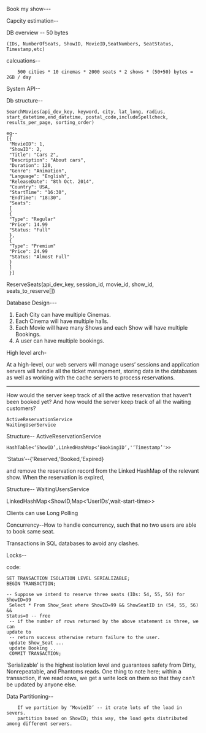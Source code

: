 Book my show---

Capcity estimation--

DB overview -- 50 bytes

	(IDs, NumberOfSeats, ShowID, MovieID,SeatNumbers, SeatStatus, Timestamp,etc)
	
calcuations--

		500 cities * 10 cinemas * 2000 seats * 2 shows * (50+50) bytes = 2GB / day 


System API--
		
Db structure-- 

	SearchMovies(api_dev_key, keyword, city, lat_long, radius, start_datetime,end_datetime, postal_code,includeSpellcheck, results_per_page, sorting_order)
	
    eg-- 
    [{
     "MovieID": 1,
     "ShowID": 2,
     "Title": "Cars 2",
     "Description": "About cars",
     "Duration": 120,
     "Genre": "Animation",
     "Language": "English",
     "ReleaseDate": "8th Oct. 2014",
     "Country": USA,
     "StartTime": "16:30",
     "EndTime": "18:30",
     "Seats":
     [
     {
     "Type": "Regular"
     "Price": 14.99
     "Status: "Full"
     },
     {
     "Type": "Premium"
     "Price": 24.99
     "Status: "Almost Full"
     }
     ]
     }]



ReserveSeats(api_dev_key, session_id, movie_id, show_id, seats_to_reserve[])



Database Design---
	
  1. Each City can have multiple Cinemas.
  2. Each Cinema will have multiple halls.
  3. Each Movie will have many Shows and each Show will have multiple Bookings.
  4. A user can have multiple bookings. 


High level arch-

At a high-level, our web servers will manage users’ sessions and application servers will handle all the
ticket management, storing data in the databases as well as working with the cache servers to process
reservations.


---
  How would the server keep track of all the active reservation that haven’t been booked yet? And
  how would the server keep track of all the waiting customers?


    ActiveReservationService
    WaitingUserService
	
Structure--	ActiveReservationService

    HashTable<‘ShowID’,LinkedHashMap<‘BookingID’,'‘Timestamp’'>>

  ‘Status’--{‘Reserved,‘Booked,‘Expired}	

  and remove the reservation record from
  the Linked HashMap of the relevant show. When the reservation is expired,


Structure-- WaitingUsersService

  LinkedHashMap<ShowID,Map<‘UserIDs’,wait-start-time>>

  Clients can use Long Polling

Concurrency--How to handle concurrency, such that no two users are able to book same seat.
	
Transactions in SQL databases to avoid any clashes.

Locks--
		
code:

    SET TRANSACTION ISOLATION LEVEL SERIALIZABLE;
    BEGIN TRANSACTION;

    -- Suppose we intend to reserve three seats (IDs: 54, 55, 56) for ShowID=99
     Select * From Show_Seat where ShowID=99 && ShowSeatID in (54, 55, 56) &&
    Status=0 -- free
     -- if the number of rows returned by the above statement is three, we can
    update to
     -- return success otherwise return failure to the user.
     update Show_Seat ...
     update Booking ..
     COMMIT TRANSACTION;
	 

‘Serializable’ is the highest isolation level and guarantees safety from Dirty, Nonrepeatable, and
Phantoms reads. One thing to note here; within a transaction, if we read rows, we get a write lock on
them so that they can’t be updated by anyone else.


Data Partitioning--
		
		If we partition by ‘MovieID’ -- it crate lots of the load in severs.
		partition based on ShowID; this way, the load gets distributed among different servers.









		

